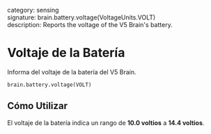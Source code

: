 category: sensing  
signature: brain.battery.voltage(VoltageUnits.VOLT)  
description: Reports the voltage of the V5 Brain's battery.

# Voltaje de la Batería

Informa del voltaje de la batería del V5 Brain.

```don
brain.battery.voltage(VOLT)
```

## Cómo Utilizar
El voltaje de la batería indica un rango de **10.0 voltios** a **14.4 voltios**.
	
<advanced>
</advanced>
